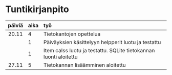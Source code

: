 # Tuntikirjanpito

| päiviä | aika | työ |
| :----: | :--- | :------- |
| 20.11  | 4 	| Tietokantojen opettelua |
|	 | 1	| Päiväyksien käsittelyyn helpperit luotu ja testattu|
|	 | 1	| Item calss luotu ja testattu. SQLite tietokannan luonti aloitettu|	
| 27.11  | 5	| Tietokannan lisäämminen aloitettu
